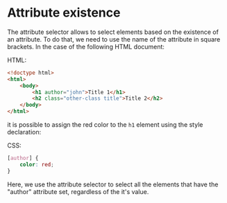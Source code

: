
# Attribute existence 

The attribute selector allows to select elements based on the existence of an attribute. To do that, we need to use the name of the attribute in square brackets. In the case of the following HTML document:

HTML:

``` html
<!doctype html>
<html>
    <body>
        <h1 author="john">Title 1</h1>
        <h2 class="other-class title">Title 2</h2>
    </body>
</html>
```

it is possible to assign the red color to the `h1` element using the style declaration:

CSS:

```css
[author] {
    color: red;
}
```

Here, we use the attribute selector to select all the elements that have the "author" attribute set, regardless of the it's value.